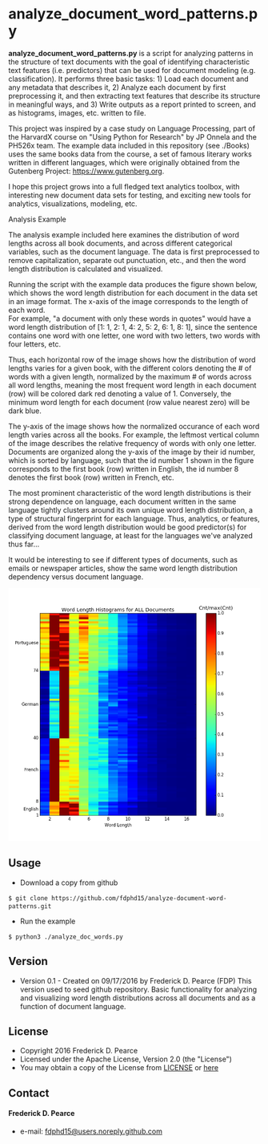 analyze_document_word_patterns.py
======
**analyze_document_word_patterns.py** is a script for analyzing patterns in the
structure of text documents with the goal of identifying characteristic 
text features (i.e. predictors) that can be used for document modeling (e.g. 
classification). It performs three basic tasks: 1) Load each document and any 
metadata that describes it, 2) Analyze each document by first preprocessing it,
and then extracting text features that describe its structure in meaningful 
ways, and 3) Write outputs as a report printed to screen, and as histograms, 
images, etc. written to file. 

This project was inspired by a case study on Language Processing, part of the
HarvardX course on "Using Python for Research" by JP Onnela and the PH526x 
team. The example data included in this repository (see ./Books) uses the same 
books data from the course, a set of famous literary works written in different 
languages, which were originally obtained from the Gutenberg Project: 
https://www.gutenberg.org.  

I hope this project grows into a full fledged text analytics toolbox, with 
interesting new document data sets for testing, and exciting new tools for 
analytics, visualizations, modeling, etc.

Analysis Example

The analysis example included here examines the distribution of word lengths 
across all book documents, and across different categorical variables, such as
the document language. The data is first preprocessed to remove capitalization,
separate out punctuation, etc., and then the word length distribution is 
calculated and visualized.  

Running the script with the example data produces the figure shown below, which
shows the word length distribution for each document in the data set in an 
image format. The x-axis of the image corresponds to the length of each word.  
For example, "a document with only these words in quotes" would have a word 
length distribution of [1: 1, 2: 1, 4: 2, 5: 2, 6: 1, 8: 1], since the sentence
contains one word with one letter, one word with two letters, two words with 
four letters, etc. 

Thus, each horizontal row of the image shows how the distribution of word 
lengths varies for a given book, with the different colors denoting the # of
words with a given length, normalized by the maximum # of words across all 
word lengths, meaning the most frequent word length in each document (row) will 
be colored dark red denoting a value of 1. Conversely, the minimum word length
for each document (row value nearest zero) will be dark blue.
 
The y-axis of the image shows how the normalized occurance of each word length 
varies across all the books.  For example, the leftmost vertical column of the 
image describes the relative frequency of words with only one letter. Documents 
are organized along the y-axis of the image by their id number, which is sorted
by language, such that the id number 1 shown in the figure corresponds to the 
first book (row) written in English, the id number 8 denotes the first book 
(row) written in French, etc.

The most prominent characteristic of the word length distributions is their 
strong dependence on language, each document written in the same language 
tightly clusters around its own unique word length distribution, a type of 
structural fingerprint for each language.  Thus, analytics, or features, 
derived from the word length distribution would be good predictor(s) for 
classifying document language, at least for the languages we've analyzed thus 
far...

It would be interesting to see if different types of documents, such as emails 
or newspaper articles, show the same word length distribution dependency versus 
document language.

![Example Figure](https://github.com/fdphd15/analyze-document-word-patterns/blob/master/word_length_alldocs_img.png)

## Usage
* Download a copy from github

```
$ git clone https://github.com/fdphd15/analyze-document-word-patterns.git
```

* Run the example

```
$ python3 ./analyze_doc_words.py
```

## Version 
* Version 0.1 - Created on 09/17/2016 by Frederick D. Pearce (FDP)
                This version used to seed github repository.
                Basic functionality for analyzing and visualizing word 
                length distributions across all documents and as a function
                of document language.
## License 

* Copyright 2016 Frederick D. Pearce
* Licensed under the Apache License, Version 2.0 (the "License")
* You may obtain a copy of the License from
[LICENSE](https://github.com/fdphd15/analyze-document-word-patterns/blob/master/LICENSE.md) or
[here](http://www.apache.org/licenses/LICENSE-2.0)
 
## Contact
#### Frederick D. Pearce
* e-mail: fdphd15@users.noreply.github.com

